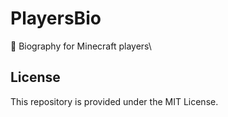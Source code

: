 # PlayersBio
💬 Biography for Minecraft players\

## License
This repository is provided under the MIT License.
